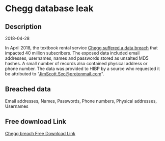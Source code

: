 # Chegg database leak

## Description

2018-04-28

In April 2018, the textbook rental service <a href="https://techcrunch.com/2018/09/26/chegg-resets-40-million-user-passwords-after-data-breach/" target="_blank" rel="noopener">Chegg suffered a data breach</a> that impacted 40 million subscribers. The exposed data included email addresses, usernames, names and passwords stored as unsalted MD5 hashes. A small number of records also contained physical address or phone number. The data was provided to HIBP by a source who requested it be attributed to "JimScott.Sec@protonmail.com".

## Breached data

Email addresses, Names, Passwords, Phone numbers, Physical addresses, Usernames

## Free download Link

[Chegg breach Free Download Link](https://tinyurl.com/2b2k277t)